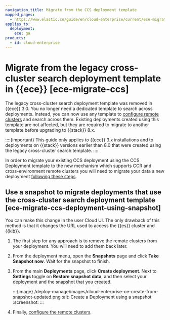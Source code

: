 ```yaml
---
navigation_title: Migrate from the CCS deployment template
mapped_pages:
  - https://www.elastic.co/guide/en/cloud-enterprise/current/ece-migrate-ccs.html
applies_to:
  deployment:
    ece: ga
products:
  - id: cloud-enterprise
---
```


# Migrate from the legacy cross-cluster search deployment template in {{ece}} [ece-migrate-ccs]

The legacy cross-cluster search deployment template was removed in {{ece}} 3.0. You no longer need a dedicated template to search across deployments. Instead, you can now use any template to [configure remote clusters](ece-enable-ccs.md) and search across them. Existing deployments created using this template are not affected, but they are required to migrate to another template before upgrading to {{stack}} 8.x.

::::{important}
This guide only applies to {{ece}} 3.x installations and to deployments on {{stack}} versions earlier than 8.0 that were created using the legacy cross-cluster search template.
::::

In order to migrate your existing CCS deployment using the CCS Deployment template to the new mechanism which supports CCR and cross-environment remote clusters you will need to migrate your data a new deployment [following these steps](#ece-migrate-ccs-deployment-using-snapshot).

## Use a snapshot to migrate deployments that use the cross-cluster search deployment template [ece-migrate-ccs-deployment-using-snapshot]

You can make this change in the user Cloud UI. The only drawback of this method is that it changes the URL used to access the {{es}} cluster and {{kib}}.

1. The first step for any approach is to remove the remote clusters from your deployment. You will need to add them back later.
2. From the deployment menu, open the **Snapshots** page and click **Take Snapshot now**. Wait for the snapshot to finish.
3. From the main **Deployments** page, click **Create deployment**. Next to **Settings** toggle on **Restore snapshot data**, and then select your deployment and the snapshot that you created.

   :::{image} /deploy-manage/images/cloud-enterprise-ce-create-from-snapshot-updated.png
   :alt: Create a Deployment using a snapshot
   :screenshot:
   :::

4. Finally, [configure the remote clusters](/deploy-manage/remote-clusters/ece-remote-cluster-other-ece.md).

